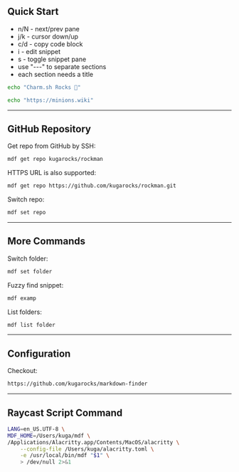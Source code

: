 ## Quick Start

* n/N - next/prev pane
* j/k - cursor down/up
* c/d - copy code block
* i - edit snippet
* s - toggle snippet pane
* use "---" to separate sections
* each section needs a title

```bash {copyable}
echo "Charm.sh Rocks 🚀"
```

```bash {title="Custom Title"}
echo "https://minions.wiki"
```

---

## GitHub Repository

Get repo from GitHub by SSH:

```bash {copyable}
mdf get repo kugarocks/rockman
```

HTTPS URL is also supported:

```bash {copyable}
mdf get repo https://github.com/kugarocks/rockman.git
```

Switch repo:

```bash {copyable}
mdf set repo
```

---

## More Commands

Switch folder:

```bash {copyable}
mdf set folder
```

Fuzzy find snippet:

```bash {copyable}
mdf examp
```

List folders:

```bash {copyable}
mdf list folder
```

---

## Configuration

Checkout:

```bash {copyable}
https://github.com/kugarocks/markdown-finder
```

---

## Raycast Script Command

```bash {copyable}
LANG=en_US.UTF-8 \
MDF_HOME=/Users/kuga/mdf \
/Applications/Alacritty.app/Contents/MacOS/alacritty \
    --config-file /Users/kuga/alacritty.toml \
    -e /usr/local/bin/mdf "$1" \
    > /dev/null 2>&1
```
